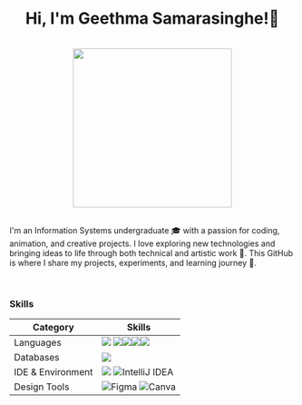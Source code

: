 <h1 align="center"> Hi, I'm Geethma Samarasinghe!👋</h1>
<br>
<div align="center">
<img src="https://media4.giphy.com/media/v1.Y2lkPTc5MGI3NjExNndsOHRkNXJzd3BhanlkeGtnMDVjbzYxcW01aTV0cnI0Z2EyemNldSZlcD12MV9naWZzX3NlYXJjaCZjdD1n/L1R1tvI9svkIWwpVYr/200.webp" width=280px>
</div>

<br>

 I'm an Information Systems undergraduate 🎓 with a passion for coding, animation, and creative projects.
 I love exploring new technologies and bringing ideas to life through both technical and artistic work 🎨.
 This GitHub is where I share my projects, experiments, and learning journey 🍃.

 <br>
 <h3>Skills</h3>

 | Category        | Skills        |
|-----------------|---------------|
| Languages       | <img src="https://img.shields.io/badge/HTML5-E34F26?style=for-the-badge&logo=html5&logoColor=white"/> <img src="https://img.shields.io/badge/CSS3-1572B6?style=for-the-badge&logo=css3&logoColor=white"><img src="https://img.shields.io/badge/JavaScript-323330?style=for-the-badge&logo=javascript&logoColor=F7DF1E"/><img src="https://img.shields.io/badge/C-00599C?style=for-the-badge&logo=c&logoColor=white"/><img src="https://img.shields.io/badge/Java-ED8B00?style=for-the-badge&logo=java&logoColor=white"> |
| Databases |<img src="https://img.shields.io/badge/MySQL-005C84?style=for-the-badge&logo=mysql&logoColor=white"/> |
| IDE & Environment | <img src="https://img.shields.io/badge/VSCode-0078D4?style=for-the-badge&logo=visual%20studio%20code&logoColor=white"/> ![IntelliJ IDEA](https://img.shields.io/badge/IntelliJIDEA-000000.svg?style=for-the-badge&logo=intellij-idea&logoColor=white)|
| Design Tools    | ![Figma](https://img.shields.io/badge/Figma-F24E1E?style=flat&logo=figma&logoColor=white) ![Canva](https://img.shields.io/badge/Canva-%2300C4CC.svg?style=for-the-badge&logo=Canva&logoColor=white)|
  
